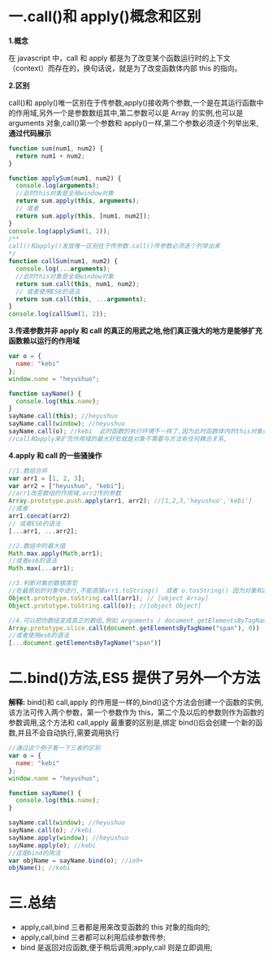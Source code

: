 # 一.call()和 apply()概念和区别

**1.概念**

在 javascript 中，call 和 apply 都是为了改变某个函数运行时的上下文（context）而存在的，换句话说，就是为了改变函数体内部 this 的指向。

**2.区别**

call()和 apply()唯一区别在于传参数,apply()接收两个参数,一个是在其运行函数中的作用域,另外一个是参数数组其中,第二参数可以是 Array 的实例,也可以是 arguments 对象,call()第一个参数和 apply()一样,第二个参数必须逐个列举出来,**通过代码展示**

```javascript
function sum(num1, num2) {
  return num1 + num2;
}

function applySum(num1, num2) {
  console.log(arguments);
  //此时this对象是全局window对象
  return sum.apply(this, arguments);
  // 或者
  return sum.apply(this, [num1, num2]);
}
console.log(applySum(1, 2));
/**
call()和apply()发放唯一区别在于传参数.call()传参数必须逐个列举出来
*/
function callSum(num1, num2) {
  console.log(...arguments);
  //此时this对象是全局window对象
  return sum.call(this, num1, num2);
  // 或者使用ES6的语法
  return sum.call(this, ...arguments);
}
console.log(callSum(1, 2));
```

**3.传递参数并非 apply 和 call 的真正的用武之地,他们真正强大的地方是能够扩充函数赖以运行的作用域**

```javascript
var o = {
  name: "kebi"
};
window.name = "heyushuo";

function sayName() {
  console.log(this.name);
}
sayName.call(this); //heyushuo
sayName.call(window); //heyushuo
sayName.call(o); //kebi  此时函数的执行环境不一样了,因为此时函数体内的this对象指向了o,于是结果显示的是'kebi'
//call和apply来扩充作用域的最大好处就是对象不需要与方法有任何耦合关系,
```

**4.apply 和 call 的一些骚操作**

```javascript
//1.数组合并
var arr1 = [1, 2, 3];
var arr2 = ["heyushuo", "kebi"];
//arr1改变数组的作用域,arr2传的参数
Array.prototype.push.apply(arr1, arr2); //[1,2,3,'heyushuo','kebi']
//或者
arr1.concat(arr2)
// 或者ES6的语法
[...arr1, ...arr2];

//2.数组中的最大值
Math.max.apply(Math,arr1);
//或者es6的语法
Math.max(...arr1);

//3.判断对象的数据类型
//在最原始的对象中进行,不能直接arr1.toString()  或者 o.tosString() 因为对象和数组已经把原始对象的toString()方法进行了修改
Object.prototype.toString.call(arr1); // [object Array]
Object.prototype.toString.call(o)); //[object Object]

//4.可以把伪数组变成真正的数组,例如 arguments / document.getElementsByTagName("span")
Array.prototype.slice.call(document.getElementsByTagName("span"), 0))
//或者使用es6的语法
[...document.getElementsByTagName("span")]
```

# 二.bind()方法,ES5 提供了另外一个方法

**解释:** bind()和 call,apply 的作用是一样的,bind()这个方法会创建一个函数的实例,该方法可传入两个参数，第一个参数作为 this，第二个及以后的参数则作为函数的参数调用,这个方法和 call,apply 最重要的区别是,绑定 bind()后会创建一个新的函数,并且不会自动执行,需要调用执行

```javascript
//通过这个例子看一下三者的区别
var o = {
  name: "kebi"
};
window.name = "heyushuo";

function sayName() {
  console.log(this.name);
}

sayName.call(window); //heyushuo
sayName.call(o); //kebi
sayName.apply(window); //heyushuo
sayName.apply(o); //kebi
//这是bind的用法
var objName = sayName.bind(o); //ie9+
objName(); //kebi
```

# 三.总结

- apply,call,bind 三者都是用来改变函数的 this 对象的指向的;
- apply,call,bind 三者都可以利用后续参数传参;
- bind 是返回对应函数,便于稍后调用;apply,call 则是立即调用;
